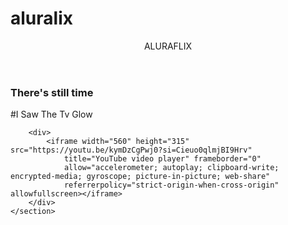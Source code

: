 # aluralix
<html>
  <header>ALURAFLIX</header>
  <section class="chamada">
<div class>
<html lang="pt-BR">
<head>
    <link rel="stylesheet" href="styles.css">
    <title>Aluraflix</title>
</head>

<body>
    <section>
        <div>
            <h1>There's still time</h1>
            <p> #I Saw The Tv Glow </p>
        </div>

        <div>
            <iframe width="560" height="315" src="https://youtu.be/kymDzCgPwj0?si=Cieuo0qlmjBI9Hrv"
                title="YouTube video player" frameborder="0"
                allow="accelerometer; autoplay; clipboard-write; encrypted-media; gyroscope; picture-in-picture; web-share"
                referrerpolicy="strict-origin-when-cross-origin" allowfullscreen></iframe>
        </div>
    </section>

</body>

</html>